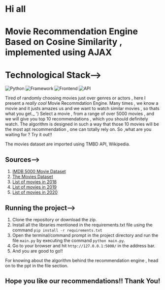 # Hi all
# Movie Recommendation Engine Based on Cosine Similarity , implemented using AJAX

# Technological Stack-->

![Python](https://img.shields.io/badge/Python-3.8-blueviolet)
![Framework](https://img.shields.io/badge/Framework-Flask-red)
![Frontend](https://img.shields.io/badge/Frontend-HTML/CSS/JS-green)
![API](https://img.shields.io/badge/API-TMDB-fcba03)

Tired of randomly choosing movies just over genres or actors , here I present a _really cool_  Movie Recommdation Engine.
Many times , we know a movie and it justs amazes us and we want to watch similar movies , so thats what you get._ ')
Select a movie , from a range of over 5000 movies , and we will give you top 10 recommendations , which you should definitely watch.
The algorithm is designed in such a way that those 10 movies will be the most apt recommendation , one can totally rely on.
So ,what are you waiting for ? Try it out!!

The movies dataset are imported using TMBD API, Wikipedia.
## Sources-->

1. [IMDB 5000 Movie Dataset](https://www.kaggle.com/carolzhangdc/imdb-5000-movie-dataset)
2. [The Movies Dataset](https://www.kaggle.com/rounakbanik/the-movies-dataset)
3. [List of movies in 2018](https://en.wikipedia.org/wiki/List_of_American_films_of_2018)
4. [List of movies in 2019](https://en.wikipedia.org/wiki/List_of_American_films_of_2019)
5. [List of movies in 2020](https://en.wikipedia.org/wiki/List_of_American_films_of_2020)


## Running the project-->

1. Clone the repository or download the zip.
2. Install all the libraries mentioned in the  requirements.txt file using the command `pip install -r requirements.txt`
3. Open the terminal/command prompt in the project directory and run the file `main.py` by executing the command `python main.py`.
4. Go to your browser and hit `http://127.0.0.1:5000/` in the address bar.
6. And you are good to go!!

For knowing about the algorithm behind the recommendation engine , head on to the ppt in the file section.
 
 ## Hope you like our recommendations!! Thank You!









